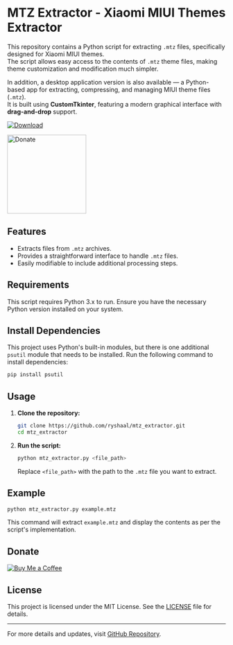 
# MTZ Extractor - Xiaomi MIUI Themes Extractor

This repository contains a Python script for extracting `.mtz` files, specifically designed for Xiaomi MIUI themes.  
The script allows easy access to the contents of `.mtz` theme files, making theme customization and modification much simpler.

In addition, a desktop application version is also available — a Python-based app for extracting, compressing, and managing MIUI theme files (`.mtz`).  
It is built using **CustomTkinter**, featuring a modern graphical interface with **drag-and-drop** support.

[![Download](https://img.shields.io/badge/Download%20MTZ_Extractor-v2.0-blue?style=for-the-badge&logo=windows)](https://github.com/ryshaal/mtz_extractor/releases/download/v2.0/MTZ_Extractor.exe)

<a href="https://ko-fi.com/riyhsal">
  <img src="https://ryshaal.github.io/assets/img/doante.svg" width="182" alt="Donate">
</a>




## Features

- Extracts files from `.mtz` archives.
- Provides a straightforward interface to handle `.mtz` files.
- Easily modifiable to include additional processing steps.

## Requirements

This script requires Python 3.x to run. Ensure you have the necessary Python version installed on your system.

## Install Dependencies

This project uses Python's built-in modules, but there is one additional `psutil` module that needs to be installed. Run the following command to install dependencies:

```bash
pip install psutil
```

## Usage

1. **Clone the repository:**
   ```bash
   git clone https://github.com/ryshaal/mtz_extractor.git
   cd mtz_extractor
   ```

2. **Run the script:**
   ```bash
   python mtz_extractor.py <file_path>
   ```

   Replace `<file_path>` with the path to the `.mtz` file you want to extract.

## Example

```bash
python mtz_extractor.py example.mtz
```

This command will extract `example.mtz` and display the contents as per the script's implementation.

## Donate
[![Buy Me a Coffee](https://storage.ko-fi.com/cdn/generated/fhfuc7slzawvi/2025-10-18_rest-4e5476e63e058ce643e50c2a2f579efc-ie0cvj4n.jpg)](https://ko-fi.com/riyhsal)


## License

This project is licensed under the MIT License. See the [LICENSE](LICENSE) file for details.

---

For more details and updates, visit [GitHub Repository](https://github.com/ryshaal).
